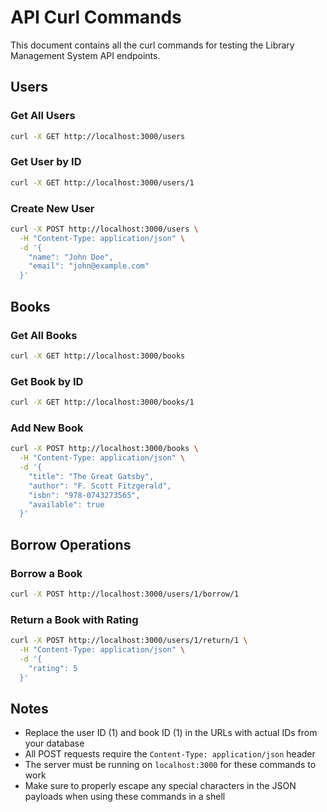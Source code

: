 # API Curl Commands

This document contains all the curl commands for testing the Library Management System API endpoints.

## Users

### Get All Users
```bash
curl -X GET http://localhost:3000/users
```

### Get User by ID
```bash
curl -X GET http://localhost:3000/users/1
```

### Create New User
```bash
curl -X POST http://localhost:3000/users \
  -H "Content-Type: application/json" \
  -d '{
    "name": "John Doe",
    "email": "john@example.com"
  }'
```

## Books

### Get All Books
```bash
curl -X GET http://localhost:3000/books
```

### Get Book by ID
```bash
curl -X GET http://localhost:3000/books/1
```

### Add New Book
```bash
curl -X POST http://localhost:3000/books \
  -H "Content-Type: application/json" \
  -d '{
    "title": "The Great Gatsby",
    "author": "F. Scott Fitzgerald",
    "isbn": "978-0743273565",
    "available": true
  }'
```

## Borrow Operations

### Borrow a Book
```bash
curl -X POST http://localhost:3000/users/1/borrow/1
```

### Return a Book with Rating
```bash
curl -X POST http://localhost:3000/users/1/return/1 \
  -H "Content-Type: application/json" \
  -d '{
    "rating": 5
  }'
```

## Notes

- Replace the user ID (1) and book ID (1) in the URLs with actual IDs from your database
- All POST requests require the `Content-Type: application/json` header
- The server must be running on `localhost:3000` for these commands to work
- Make sure to properly escape any special characters in the JSON payloads when using these commands in a shell 
